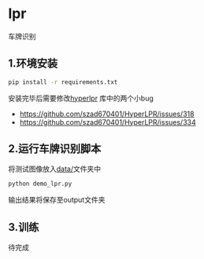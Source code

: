 # lpr
车牌识别

## 1.环境安装
```bash
pip install -r requirements.txt
```
安装完毕后需要修改[hyperlpr](https://github.com/szad670401/HyperLPR) 库中的两个小bug
* https://github.com/szad670401/HyperLPR/issues/318
* https://github.com/szad670401/HyperLPR/issues/334

## 2.运行车牌识别脚本
将测试图像放入[data/](data)文件夹中
```bash
python demo_lpr.py
```
输出结果将保存至output文件夹

## 3.训练
待完成